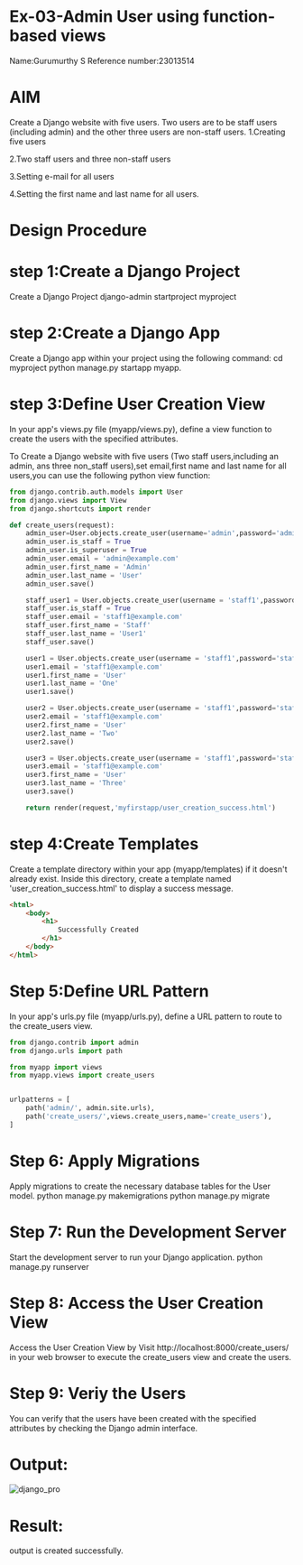 # Ex-03-Admin User using function-based views
Name:Gurumurthy S
Reference number:23013514
# AIM
Create a Django website with five users. Two users are to be staff users (including admin) and the other three users are non-staff users.
1.Creating five users

2.Two staff users and three non-staff users

3.Setting e-mail for all users

4.Setting the first name and last name for all users.

# Design Procedure
# step 1:Create a Django Project
Create a Django Project django-admin startproject myproject
# step 2:Create a Django App
Create a Django app within your project using the following command: cd myproject python manage.py startapp myapp.

# step 3:Define User Creation View
In your app's views.py file (myapp/views.py), define a view function to create the users with the specified attributes.

To Create a Django website with five users (Two staff users,including an admin, ans three non_staff users),set email,first name and last name for all users,you can use the following python view function:
```python
from django.contrib.auth.models import User
from django.views import View
from django.shortcuts import render

def create_users(request):
    admin_user=User.objects.create_user(username='admin',password='adminpass')
    admin_user.is_staff = True
    admin_user.is_superuser = True
    admin_user.email = 'admin@example.com'
    admin_user.first_name = 'Admin'
    admin_user.last_name = 'User'
    admin_user.save()

    staff_user1 = User.objects.create_user(username = 'staff1',password='staffpass'
    staff_user.is_staff = True
    staff_user.email = 'staff1@example.com'
    staff_user.first_name = 'Staff'
    staff_user.last_name = 'User1'
    staff_user.save()

    user1 = User.objects.create_user(username = 'staff1',password='staffpass'
    user1.email = 'staff1@example.com'
    user1.first_name = 'User'
    user1.last_name = 'One'
    user1.save()

    user2 = User.objects.create_user(username = 'staff1',password='staffpass'
    user2.email = 'staff1@example.com'
    user2.first_name = 'User'
    user2.last_name = 'Two'
    user2.save()

    user3 = User.objects.create_user(username = 'staff1',password='staffpass'
    user3.email = 'staff1@example.com'
    user3.first_name = 'User'
    user3.last_name = 'Three'
    user3.save()

    return render(request,'myfirstapp/user_creation_success.html')
```

# step 4:Create Templates
Create a template directory within your app (myapp/templates) if it doesn't already exist. Inside this directory, create a template named 'user_creation_success.html' to display a success message.
```html
<html>
    <body>
        <h1>
            Successfully Created
        </h1>
    </body>
</html>
```
# Step 5:Define URL Pattern
In your app's urls.py file (myapp/urls.py), define a URL pattern to route to the create_users view.
```python
from django.contrib import admin
from django.urls import path

from myapp import views
from myapp.views import create_users


urlpatterns = [
    path('admin/', admin.site.urls),
    path('create_users/',views.create_users,name='create_users'),
]
```
# Step 6: Apply Migrations
Apply migrations to create the necessary database tables for the User model. python manage.py makemigrations python manage.py migrate
# Step 7: Run the Development Server
Start the development server to run your Django application. python manage.py runserver
# Step 8: Access the User Creation View
Access the User Creation View by Visit http://localhost:8000/create_users/ in your web browser to execute the create_users view and create the users.
# Step 9: Veriy the Users
You can verify that the users have been created with the specified attributes by checking the Django admin interface.
# Output:
![django_pro](https://github.com/GURUMUR/ODD2023-WT-Ex-02-Admin/assets/144895197/08972c61-13ca-422c-bb7b-5be8b29c3517)

# Result:
output is created successfully.

